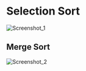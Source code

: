 # Selection Sort

![Screenshot_1](https://user-images.githubusercontent.com/125755866/227000079-9f85c1ec-d92f-46c9-a4d6-956c2ce69481.jpg)

## Merge Sort

![Screenshot_2](https://user-images.githubusercontent.com/125755866/227003713-689d37ce-3a95-4993-a487-a858bd100b93.jpg)
